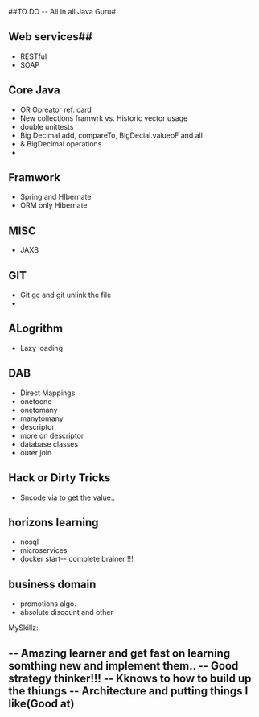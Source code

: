 ##TO DO -- All in all Java Guru#


## Web services##
- RESTful
- SOAP 


## Core Java ##

- OR Opreator ref. card
- New collections framwrk vs. Historic vector usage
- double unittests
- Big Decimal add, compareTo, BigDecial.valueoF and all 
- & BigDecimal operations
-  


## Framwork ##

- Spring and HIbernate
- ORM only Hibernate



## MISC ##

- JAXB



## GIT ##

- Git gc and git unlink the file
- 

## ALogrithm ##

- Lazy loading 


## DAB ##

- Direct Mappings
- onetoone
- onetomany
- manytomany
- descriptor
- more on descriptor 
- database classes 
- outer join


## Hack or Dirty Tricks ##
- Sncode via to get the value..


## horizons learning ##
- nosql
- microservices
- docker start-- complete brainer !!!

## business domain ##
- promotions algo.
- absolute discount and other




MySkillz:

-- Amazing learner and get fast on learning somthing new and implement them..
-- Good strategy thinker!!!
-- Kknows to how to build up the thiungs
-- Architecture and putting things I like(Good at)
--
